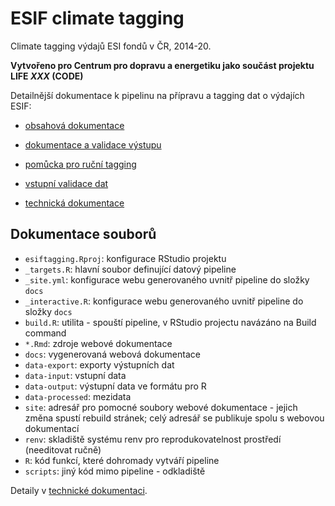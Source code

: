 ESIF climate tagging
================

<!-- README.md is generated from README.Rmd. Please edit that file -->
<!-- badges: start -->
<!-- badges: end -->

Climate tagging výdajů ESI fondů v ČR, 2014-20.

**Vytvořeno pro Centrum pro dopravu a energetiku jako součást projektu
LIFE *XXX* (CODE)**

Detailnější dokumentace k pipelinu na přípravu a tagging dat o výdajích
ESIF:

-   [obsahová dokumentace](s_doc.html)

-   [dokumentace a validace výstupu](s_output.html)

-   [pomůcka pro ruční tagging](s_listing.html)

-   [vstupní validace dat](s_inputchecks.html)

-   [technická dokumentace](dev.html)

## Dokumentace souborů

-   `esiftagging.Rproj`: konfigurace RStudio projektu
-   `_targets.R`: hlavní soubor definující datový pipeline
-   `_site.yml`: konfigurace webu generovaného uvnitř pipeline do složky
    `docs`
-   `_interactive.R`: konfigurace webu generovaného uvnitř pipeline do
    složky `docs`
-   `build.R`: utilita - spouští pipeline, v RStudio projectu navázáno
    na Build command
-   `*.Rmd`: zdroje webové dokumentace
-   `docs`: vygenerovaná webová dokumentace
-   `data-export`: exporty výstupních dat
-   `data-input`: vstupní data
-   `data-output`: výstupní data ve formátu pro R
-   `data-processed`: mezidata
-   `site`: adresář pro pomocné soubory webové dokumentace - jejich
    změna spustí rebuild stránek; celý adresář se publikuje spolu s
    webovou dokumentací
-   `renv`: skladiště systému renv pro reprodukovatelnost prostředí
    (needitovat ručně)
-   `R`: kód funkcí, které dohromady vytváří pipeline
-   `scripts`: jiný kód mimo pipeline - odkladiště

Detaily v [technické dokumentaci](dev.html).
